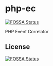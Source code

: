# php-ec
[![FOSSA Status](https://app.fossa.io/api/projects/git%2Bgithub.com%2Flucasnetau%2Fphp-ec.svg?type=shield)](https://app.fossa.io/projects/git%2Bgithub.com%2Flucasnetau%2Fphp-ec?ref=badge_shield)

PHP Event Correlator


## License
[![FOSSA Status](https://app.fossa.io/api/projects/git%2Bgithub.com%2Flucasnetau%2Fphp-ec.svg?type=large)](https://app.fossa.io/projects/git%2Bgithub.com%2Flucasnetau%2Fphp-ec?ref=badge_large)